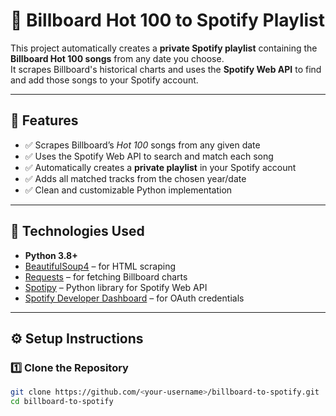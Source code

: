 # 🎵 Billboard Hot 100 to Spotify Playlist

This project automatically creates a **private Spotify playlist** containing the **Billboard Hot 100 songs** from any date you choose.  
It scrapes Billboard's historical charts and uses the **Spotify Web API** to find and add those songs to your Spotify account.

---

## 🚀 Features

- ✅ Scrapes Billboard’s *Hot 100* songs from any given date  
- ✅ Uses the Spotify Web API to search and match each song  
- ✅ Automatically creates a **private playlist** in your Spotify account  
- ✅ Adds all matched tracks from the chosen year/date  
- ✅ Clean and customizable Python implementation  

---

## 🧰 Technologies Used

- **Python 3.8+**
- [BeautifulSoup4](https://www.crummy.com/software/BeautifulSoup/bs4/doc/) – for HTML scraping  
- [Requests](https://docs.python-requests.org/en/latest/) – for fetching Billboard charts  
- [Spotipy](https://spotipy.readthedocs.io/en/2.23.0/) – Python library for Spotify Web API  
- [Spotify Developer Dashboard](https://developer.spotify.com/dashboard) – for OAuth credentials  

---

## ⚙️ Setup Instructions

### 1️⃣ Clone the Repository
```bash
git clone https://github.com/<your-username>/billboard-to-spotify.git
cd billboard-to-spotify
